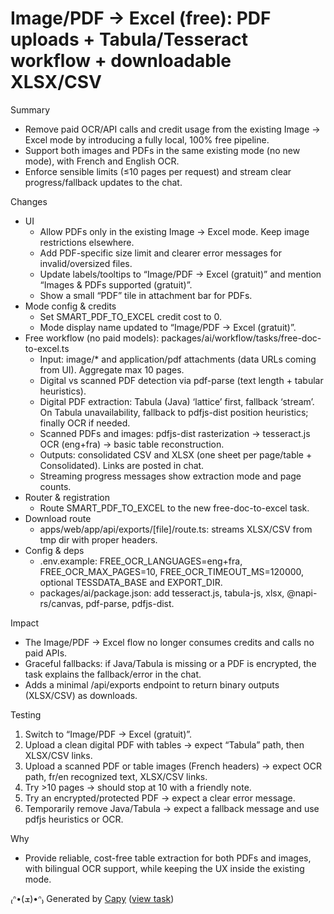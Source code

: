# Image/PDF → Excel (free): PDF uploads + Tabula/Tesseract workflow + downloadable XLSX/CSV

Summary
- Remove paid OCR/API calls and credit usage from the existing Image → Excel mode by introducing a fully local, 100% free pipeline.
- Support both images and PDFs in the same existing mode (no new mode), with French and English OCR.
- Enforce sensible limits (≤10 pages per request) and stream clear progress/fallback updates to the chat.

Changes
- UI
  - Allow PDFs only in the existing Image → Excel mode. Keep image restrictions elsewhere.
  - Add PDF-specific size limit and clearer error messages for invalid/oversized files.
  - Update labels/tooltips to “Image/PDF → Excel (gratuit)” and mention “Images & PDFs supported (gratuit)”.
  - Show a small “PDF” tile in attachment bar for PDFs.
- Mode config & credits
  - Set SMART_PDF_TO_EXCEL credit cost to 0.
  - Mode display name updated to “Image/PDF → Excel (gratuit)”.
- Free workflow (no paid models): packages/ai/workflow/tasks/free-doc-to-excel.ts
  - Input: image/* and application/pdf attachments (data URLs coming from UI). Aggregate max 10 pages.
  - Digital vs scanned PDF detection via pdf-parse (text length + tabular heuristics).
  - Digital PDF extraction: Tabula (Java) ‘lattice’ first, fallback ‘stream’. On Tabula unavailability, fallback to pdfjs-dist position heuristics; finally OCR if needed.
  - Scanned PDFs and images: pdfjs-dist rasterization → tesseract.js OCR (eng+fra) → basic table reconstruction.
  - Outputs: consolidated CSV and XLSX (one sheet per page/table + Consolidated). Links are posted in chat.
  - Streaming progress messages show extraction mode and page counts.
- Router & registration
  - Route SMART_PDF_TO_EXCEL to the new free-doc-to-excel task.
- Download route
  - apps/web/app/api/exports/[file]/route.ts: streams XLSX/CSV from tmp dir with proper headers.
- Config & deps
  - .env.example: FREE_OCR_LANGUAGES=eng+fra, FREE_OCR_MAX_PAGES=10, FREE_OCR_TIMEOUT_MS=120000, optional TESSDATA_BASE and EXPORT_DIR.
  - packages/ai/package.json: add tesseract.js, tabula-js, xlsx, @napi-rs/canvas, pdf-parse, pdfjs-dist.

Impact
- The Image/PDF → Excel flow no longer consumes credits and calls no paid APIs.
- Graceful fallbacks: if Java/Tabula is missing or a PDF is encrypted, the task explains the fallback/error in the chat.
- Adds a minimal /api/exports endpoint to return binary outputs (XLSX/CSV) as downloads.

Testing
1) Switch to “Image/PDF → Excel (gratuit)”.
2) Upload a clean digital PDF with tables → expect “Tabula” path, then XLSX/CSV links.
3) Upload a scanned PDF or table images (French headers) → expect OCR path, fr/en recognized text, XLSX/CSV links.
4) Try >10 pages → should stop at 10 with a friendly note.
5) Try an encrypted/protected PDF → expect a clear error message.
6) Temporarily remove Java/Tabula → expect a fallback message and use pdfjs heuristics or OCR.

Why
- Provide reliable, cost-free table extraction for both PDFs and images, with bilingual OCR support, while keeping the UX inside the existing mode.


₍ᐢ•(ܫ)•ᐢ₎ Generated by [Capy](https://capy.ai) ([view task](https://capy.ai/project/572a92e5-84af-11f0-a94e-3eef481a796b/task/9350d489-12e0-4fec-a0fe-f17a9ea461f7))